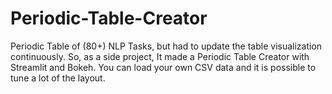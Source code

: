 # Periodic-Table-Creator

 Periodic Table of (80+) NLP Tasks, but had to update the table visualization continuously. So, as a side project, It made a Periodic Table Creator with Streamlit and Bokeh. You can load your own CSV data and it is possible to tune a lot of the layout.
